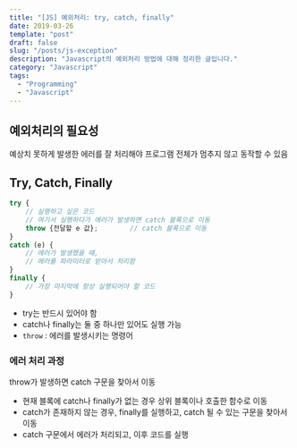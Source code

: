 ```yaml
---
title: "[JS] 예외처리: try, catch, finally"
date: 2019-03-26
template: "post"
draft: false
slug: "/posts/js-exception"
description: "Javascript의 예외처리 방법에 대해 정리한 글입니다."
category: "Javascript"
tags:
  - "Programming"
  - "Javascript"
---
```



## 예외처리의 필요성
예상치 못하게 발생한 에러를 잘 처리해야 프로그램 전체가 멈추지 않고 동작할 수 있음

## Try, Catch, Finally
```javascript
try {
	// 실행하고 싶은 코드
	// 여기서 실행하다가 에러가 발생하면 catch 블록으로 이동
	throw {전달할 e 값};		// catch 블록으로 이동
}
catch (e) {
	// 에러가 발생했을 때,
	// 에러를 파라미터로 받아서 처리함
}
finally {
	// 가장 마지막에 항상 실행되어야 할 코드
}
```
* try는 반드시 있어야 함
* catch나 finally는 둘 중 하나만 있어도 실행 가능
* `throw` : 에러를 발생시키는 명령어

### 에러 처리 과정
throw가 발생하면 catch 구문을 찾아서 이동
* 현재 블록에 catch나 finally가 없는 경우 상위 블록이나 호출한 함수로 이동
* catch가 존재하지 않는 경우, finally를 실행하고, catch 될 수 있는 구문을 찾아서 이동
* catch 구문에서 에러가 처리되고, 이후 코드를 실행
